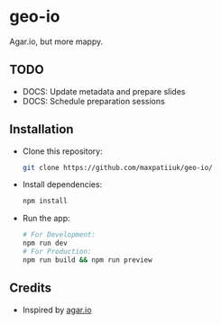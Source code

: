 # geo-io

Agar.io, but more mappy.

## TODO

- DOCS: Update metadata and prepare slides
- DOCS: Schedule preparation sessions

## Installation

- Clone this repository:

  ```sh
  git clone https://github.com/maxpatiiuk/geo-io/
  ```

- Install dependencies:

  ```sh
  npm install
  ```

- Run the app:

  ```sh
  # For Development:
  npm run dev
  # For Production:
  npm run build && npm run preview
  ```

## Credits

- Inspired by [agar.io](https://agar.io/)
